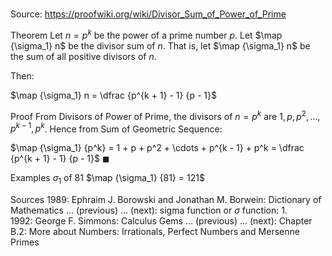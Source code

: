 # 

Source: https://proofwiki.org/wiki/Divisor_Sum_of_Power_of_Prime



Theorem
Let $n = p^k$ be the power of a prime number $p$.
Let $\map {\sigma_1} n$ be the divisor sum of $n$.
That is, let $\map {\sigma_1} n$ be the sum of all positive divisors of $n$.

Then:

$\map {\sigma_1} n = \dfrac {p^{k + 1} - 1} {p - 1}$


Proof
From Divisors of Power of Prime, the divisors of $n = p^k$ are $1, p, p^2, \ldots, p^{k - 1}, p^k$.
Hence from Sum of Geometric Sequence:

$\map {\sigma_1} {p^k} = 1 + p + p^2 + \cdots + p^{k - 1} + p^k = \dfrac {p^{k + 1} - 1} {p - 1}$
$\blacksquare$


Examples
$\sigma_1$ of $81$
$\map {\sigma_1} {81} = 121$


Sources
1989: Ephraim J. Borowski and Jonathan M. Borwein: Dictionary of Mathematics ... (previous) ... (next): sigma function or $\sigma$ function: 1.
1992: George F. Simmons: Calculus Gems ... (previous) ... (next): Chapter $\text {B}.2$: More about Numbers: Irrationals, Perfect Numbers and Mersenne Primes




